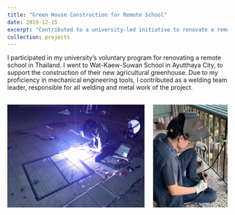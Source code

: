 ```yaml
---
title: "Green House Construction for Remote School"
date: 2019-12-15
excerpt: "Contributed to a university-led initiative to renovate a remote school in Thailand, specifically aiding in constructing their agricultural greenhouse. As the welding team leader, I oversaw all welding and metalwork aspects of the project, leveraging my mechanical engineering expertise.<br/><br/><img src='/images/projects_images/3.png'>"
collection: projects
---
```


I participated in my university’s voluntary program for renovating a remote school in Thailand. I went to Wat-Kaew-Suwan School in Ayutthaya City, to support the construction of their new agricultural greenhouse. Due to my proficiency in mechanical engineering tools, I contributed as a welding team leader, responsible for all welding and metal work of the project. 

<br/><img src='/images/projects_images/3.png'>
